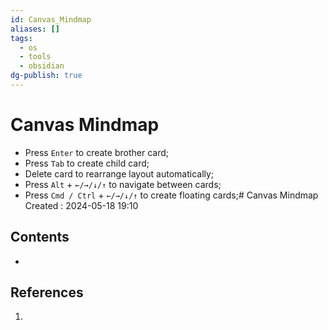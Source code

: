```yaml
---
id: Canvas_Mindmap
aliases: []
tags:
  - os
  - tools
  - obsidian
dg-publish: true
---
```

# Canvas Mindmap
- Press `Enter` to create brother card;
- Press `Tab` to create child card;
- Delete card to rearrange layout automatically;
- Press `Alt` + `←/→/↓/↑` to navigate between cards;
- Press `Cmd / Ctrl` + `←/→/↓/↑` to create floating cards;# Canvas Mindmap
Created : 2024-05-18 19:10

## Contents
- 
## References
1. 